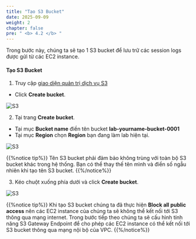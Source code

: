 ```yaml
---
title: "Tạo S3 Bucket"
date: 2025-09-09
weight: 2
chapter: false
pre: " <b> 4.2 </b> "
---
```


Trong bước này, chúng ta sẽ tạo 1 S3 bucket để lưu trữ các session logs được gửi từ các EC2 instance.

#### Tạo **S3 Bucket**

1. Truy cập [giao diện quản trị dịch vụ S3](https://s3.console.aws.amazon.com/s3/home)

- Click **Create bucket**.

![S3](/images/4.s3/005-s3.png)

2. Tại trang **Create bucket**.

- Tại mục **Bucket name** điền tên bucket **lab-yourname-bucket-0001**
- Tại mục **Region** chọn **Region** bạn đang làm lab hiện tại.

![S3](/images/4.s3/006-s3.png)

{{%notice tip%}}
Tên S3 bucket phải đảm bảo không trùng với toàn bộ S3 bucket khác trong hệ thống. Bạn có thể thay thế tên mình và điền số ngẫu nhiên khi tạo tên S3 bucket.
{{%/notice%}}

3. Kéo chuột xuống phía dưới và click **Create bucket**.

![S3](/images/4.s3/007-s3.png)

{{%notice tip%}}
Khi tạo S3 bucket chúng ta đã thực hiện **Block all public access** nên các EC2 instance của chúng ta sẽ không thể kết nối tới S3 thông qua mạng internet.
Trong bước tiếp theo chúng ta sẽ cấu hình tính năng S3 Gateway Endpoint để cho phép các EC2 instance có thể kết nối tới S3 bucket thông qua mạng nội bộ của VPC.
{{%/notice%}}
